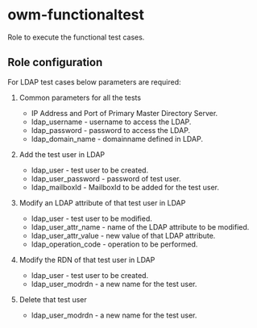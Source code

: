 # owm-functionaltest

Role to execute the functional test cases.

## Role configuration

For LDAP test cases below parameters are required:

1. Common parameters for all the tests
   * IP Address and Port of Primary Master Directory Server.
   * ldap_username - username to access the LDAP.
   * ldap_password - password to access the LDAP.
   * ldap_domain_name - domainname defined in LDAP.

2. Add the test user in LDAP
   * ldap_user - test user to be created.
   * ldap_user_password - password of test user.
   * ldap_mailboxId - MailboxId to be added for the test user.

3. Modify an LDAP attribute of that test user in LDAP
   * ldap_user - test user to be modified.
   * ldap_user_attr_name - name of the LDAP attribute to be modified.
   * ldap_user_attr_value - new value of that LDAP attribute.
   * ldap_operation_code - operation to be performed.

4. Modify the RDN of that test user in LDAP
   * ldap_user - test user to be created.
   * ldap_user_modrdn - a new name for the test user.

5. Delete that test user
   * ldap_user_modrdn - a new name for the test user.
